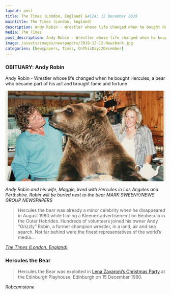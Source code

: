 ```yaml
---
layout: post
title: The Times (London, England) &#124; 12 December 2019
maintitle: The Times (London, England)
description: Andy Robin - Wrestler whose life changed when he bought Hercules, a bear who became part of his act and brought fame and fortune
media: The Times
post_description: Andy Robin - Wrestler whose life changed when he bought Hercules, a bear who became part of his act and brought fame and fortune
image: /assets/images/newspapers/2019-12-12-Newsbank.jpg
categories: [Newspapers, Times, OnThisDay12December]
---
```


### OBITUARY: Andy Robin

Andy Robin - Wrestler whose life changed when he bought Hercules, a bear who became part of his act and brought fame and fortune

![](/assets/images/newspapers/2019-12-12-Newsbank.jpg)

<cite>Andy Robin and his wife, Maggie, lived with Hercules in Los Angeles and Perthshire. Robin will be buried next to the bear
MARK SWEENY/NEWS GROUP NEWSPAPERS</cite>

> Hercules the bear was already a minor celebrity when he disappeared in August 1980 while filming a Kleenex advertisement on Benbecula in the Outer Hebrides. Hundreds of volunteers joined his owner Andy “Grizzly” Robin, a former champion wrestler, in a land, air and sea search. Not far behind were the finest representatives of the world’s media...

<cite>[The Times (London, England)](https://www.thetimes.co.uk/article/andy-robin-bwpk80dtv)</cite>

### Hercules the Bear
> Hercules the Bear was exploited in [Lena Zavaroni’s Christmas Party](/theatre/1980/12/15/lena-zavaronis-christmas-party.html) at the Edinburgh Playhouse, Edinburgh on 15 December 1980.

<cite>Robcamstone</cite>

